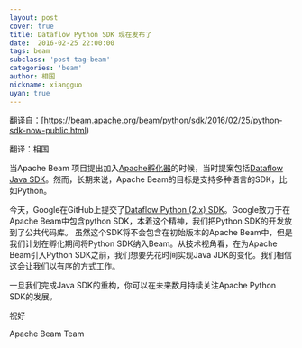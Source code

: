 ```yaml
---
layout: post
cover: true
title: Dataflow Python SDK 现在发布了
date:  2016-02-25 22:00:00
tags: beam
subclass: 'post tag-beam'
categories: 'beam'
author: 相国
nickname: xiangguo
uyan: true
---
```

翻译自：[https://beam.apache.org/beam/python/sdk/2016/02/25/python-sdk-now-public.html)

翻译：相国


当Apache Beam 项目提出加入[Apache孵化器](http://wiki.apache.org/incubator/BeamProposal)的时候，当时提案包括[Dataflow Java SDK](https://github.com/GoogleCloudPlatform/DataflowJavaSDK)。然而，长期来说，Apache Beam的目标是支持多种语言的SDK，比如Python。


今天，Google在GitHub上提交了[Dataflow Python (2.x) SDK](http://github.com/GoogleCloudPlatform/DataflowPythonSDK)。Google致力于在Apache Beam中包含python SDK，本着这个精神，我们把Python SDK的开发放到了公共代码库。 
虽然这个SDK将不会包含在初始版本的Apache Beam中，但是我们计划在孵化期间将Python SDK纳入Beam。从技术视角看，在为Apache Beam引入Python SDK之前，我们想要先花时间实现Java JDK的变化。我们相信这会让我们以有序的方式工作。

一旦我们完成Java SDK的重构，你可以在未来数月持续关注Apache Python SDK的发展。

祝好

Apache Beam Team


